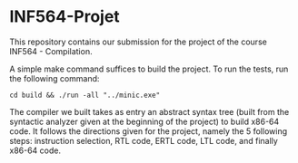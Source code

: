 # INF564-Projet

This repository contains our submission for the project of the course INF564 - Compilation. 

A simple make command suffices to build the project. To run the tests, run the following command:
```console
cd build && ./run -all "../minic.exe"
```

The compiler we built takes as entry an abstract syntax tree (built from the syntactic analyzer given at the beginning of the project) to build x86-64 code. It follows the directions given for the project, namely the 5 following steps: instruction selection, RTL code, ERTL code, LTL code, and finally x86-64 code.
